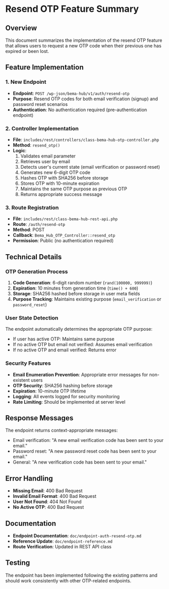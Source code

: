 # Resend OTP Feature Summary

## Overview
This document summarizes the implementation of the resend OTP feature that allows users to request a new OTP code when their previous one has expired or been lost.

## Feature Implementation

### 1. New Endpoint
- **Endpoint**: `POST /wp-json/bema-hub/v1/auth/resend-otp`
- **Purpose**: Resend OTP codes for both email verification (signup) and password reset scenarios
- **Authentication**: No authentication required (pre-authentication endpoint)

### 2. Controller Implementation
- **File**: `includes/rest/controllers/class-bema-hub-otp-controller.php`
- **Method**: `resend_otp()`
- **Logic**:
  1. Validates email parameter
  2. Retrieves user by email
  3. Detects user's current state (email verification or password reset)
  4. Generates new 6-digit OTP code
  5. Hashes OTP with SHA256 before storage
  6. Stores OTP with 10-minute expiration
  7. Maintains the same OTP purpose as previous OTP
  8. Returns appropriate success message

### 3. Route Registration
- **File**: `includes/rest/class-bema-hub-rest-api.php`
- **Route**: `/auth/resend-otp`
- **Method**: POST
- **Callback**: `Bema_Hub_OTP_Controller::resend_otp`
- **Permission**: Public (no authentication required)

## Technical Details

### OTP Generation Process
1. **Code Generation**: 6-digit random number (`rand(100000, 999999)`)
2. **Expiration**: 10 minutes from generation time (`time() + 600`)
3. **Storage**: SHA256 hashed before storage in user meta fields
4. **Purpose Tracking**: Maintains existing purpose (`email_verification` or `password_reset`)

### User State Detection
The endpoint automatically determines the appropriate OTP purpose:
- If user has active OTP: Maintains same purpose
- If no active OTP but email not verified: Assumes email verification
- If no active OTP and email verified: Returns error

### Security Features
- **Email Enumeration Prevention**: Appropriate error messages for non-existent users
- **OTP Security**: SHA256 hashing before storage
- **Expiration**: 10-minute OTP lifetime
- **Logging**: All events logged for security monitoring
- **Rate Limiting**: Should be implemented at server level

## Response Messages
The endpoint returns context-appropriate messages:
- Email verification: "A new email verification code has been sent to your email."
- Password reset: "A new password reset code has been sent to your email."
- General: "A new verification code has been sent to your email."

## Error Handling
- **Missing Email**: 400 Bad Request
- **Invalid Email Format**: 400 Bad Request
- **User Not Found**: 404 Not Found
- **No Active OTP**: 400 Bad Request

## Documentation
- **Endpoint Documentation**: `doc/endpoint-auth-resend-otp.md`
- **Reference Update**: `doc/endpoint-reference.md`
- **Route Verification**: Updated in REST API class

## Testing
The endpoint has been implemented following the existing patterns and should work consistently with other OTP-related endpoints.